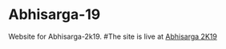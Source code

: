 # Abhisarga-19
Website for Abhisarga-2k19.
#The site is live at [Abhisarga 2K19](abhisarga.iiits.in)
